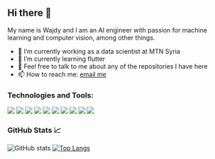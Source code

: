 ## Hi there 👋

My name is Wajdy and I am an AI engineer with passion for machine learning and computer vision, among other things.

- 🔭 I’m currently working as a data scientist at MTN Syria
- 🌱 I’m currently learning flutter
- 💬 Feel free to talk to me about any of the repositories I have here
- 📫 How to reach me: [email me](itswajdy@gmail.com)


### Technologies and Tools:
![](https://img.shields.io/static/v1?label=&message=Python&style=flat-square&logo=python&color=white)
![](https://img.shields.io/static/v1?label=&message=Tensorflow&style=flat-square&logo=tensorflow&color=white)
![](https://img.shields.io/static/v1?label=&message=Pandas&style=flat-square&logo=pandas&color=white&logoColor=130654)
![](https://img.shields.io/static/v1?label=&message=Docker&style=flat-square&logo=docker&color=white)
![](https://img.shields.io/static/v1?label=&message=Java&style=flat-square&logo=java&color=white&logoColor=007396)
![](https://img.shields.io/static/v1?label=&message=Android&style=flat-square&logo=android&color=white)
![](https://img.shields.io/static/v1?label=&message=flutter&style=flat-square&logo=flutter&color=white&logoColor=02569B)
![](https://img.shields.io/static/v1?label=&message=OracleSQL&style=flat-square&logo=oracle&color=white&logoColor=f80000)
![](https://img.shields.io/static/v1?label=&message=git&style=flat-square&logo=git&color=white)
![](https://img.shields.io/static/v1?label=&message=GitHub&style=flat-square&logo=github&color=white&logoColor=black)


### GitHub Stats 📈
![GitHub stats](https://github-readme-stats.vercel.app/api?username=ItsWajdy&show_icons=true&theme=light)
[![Top Langs](https://github-readme-stats.vercel.app/api/top-langs/?username=ItsWajdy&layout=compact&theme=light)](https://github.com/anuraghazra/github-readme-stats)
